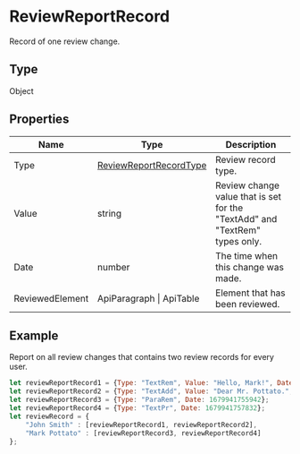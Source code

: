 # ReviewReportRecord

Record of one review change.

## Type

Object

## Properties

| Name | Type | Description |
| ---- | ---- | ----------- |
| Type | [ReviewReportRecordType](../Enumeration/ReviewReportRecordType.md) | Review record type. |
| Value | string | Review change value that is set for the "TextAdd" and "TextRem" types only. |
| Date | number | The time when this change was made. |
| ReviewedElement | ApiParagraph \| ApiTable | Element that has been reviewed. |


## Example

Report on all review changes that contains two review records for every user.

```javascript editor-pdf
let reviewReportRecord1 = {Type: "TextRem", Value: "Hello, Mark!", Date: 1679941734161};
let reviewReportRecord2 = {Type: "TextAdd", Value: "Dear Mr. Pottato.", Date: 1679941736189};
let reviewReportRecord3 = {Type: "ParaRem", Date: 1679941755942};
let reviewReportRecord4 = {Type: "TextPr", Date: 1679941757832};
let reviewRecord = {
	"John Smith" : [reviewReportRecord1, reviewReportRecord2],
	"Mark Pottato" : [reviewReportRecord3, reviewReportRecord4]
};
```
